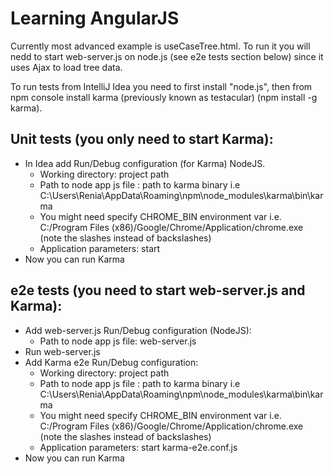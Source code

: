 Learning AngularJS
===

Currently most advanced example is useCaseTree.html. To run it you will nedd to start web-server.js on node.js (see e2e tests section below)
since it uses Ajax to load tree data.

To run tests from IntelliJ Idea you need to first install "node.js", then from npm console install karma
(previously known as testacular) (npm install -g karma).

Unit tests (you only need to start Karma):
---
- In Idea add Run/Debug configuration (for Karma) NodeJS.
    - Working directory: project path
    - Path to node app js file : path to karma binary i.e C:\Users\Renia\AppData\Roaming\npm\node_modules\karma\bin\karma
    - You might need specify CHROME_BIN environment var i.e. C:/Program Files (x86)/Google/Chrome/Application/chrome.exe (note the slashes instead of backslashes)
    - Application parameters: start
- Now you can run Karma

e2e tests (you need to start web-server.js and Karma):
---
- Add web-server.js Run/Debug configuration (NodeJS):
    - Path to node app js file: web-server.js
- Run web-server.js
- Add Karma e2e Run/Debug configuration:
     - Working directory: project path
     - Path to node app js file : path to karma binary i.e C:\Users\Renia\AppData\Roaming\npm\node_modules\karma\bin\karma
     - You might need specify CHROME_BIN environment var i.e. C:/Program Files (x86)/Google/Chrome/Application/chrome.exe (note the slashes instead of backslashes)
     - Application parameters: start karma-e2e.conf.js
- Now you can run Karma
